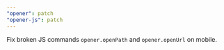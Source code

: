 ```yaml
---
"opener": patch
"opener-js": patch
---
```


Fix broken JS commands `opener.openPath` and `opener.openUrl` on mobile.

